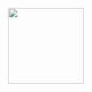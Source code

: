 <p align="center">
<img width="150" height="150" src="https://raw.githubusercontent.com/soulsam480/shoyo/master/docs/_static/shoyo.svg">
</p>

